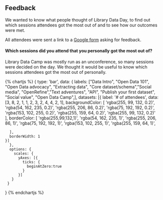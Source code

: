 ## Feedback 

We wanted to know what people thought of Library Data Day, to find out which sessions attendees got the most out of and to see how our outcomes were met. 

All attendees were sent a link to a [Google form](https://goo.gl/forms/5JSfERpKy2omwleI2) asking for feedback. 

#### Which sessions did you attend that you personally got the most out of?

Library Data Camp was mostly run as an unconference, so many sessions were decided on the day. We thought it would be useful to know which sessions attendees got the most out of personally. 

{% chartjs %} 
{ 
  type: 'bar', 
  data: { 
  labels: ["Data Intro", "Open Data 101", "Open Data advocacy", "Extracting data", "Core dataset/schema","Social media", "OpenRefine","Text adventures", "API", "Publish your first dataset", "Social value", "Open Data Camp",], datasets: [{ 
    label: '# of attendees', 
    data: [3, 8, 2, 1, 1, 2, 3, 2, 4, 4, 2, 1], 
    backgroundColor: [ 
      'rgba(255, 99, 132, 0.2)', 
      'rgba(54, 162, 235, 0.2)', 
      'rgba(255, 206, 86, 0.2)', 
      'rgba(75, 192, 192, 0.2)', 
      'rgba(153, 102, 255, 0.2)', 
      'rgba(255, 159, 64, 0.2)', 
      'rgba(255, 99, 132, 0.2)' 
    ], 
    borderColor: [ 
      'rgba(255,99,132,1)', 
      'rgba(54, 162, 235, 1)', 
      'rgba(255, 206, 86, 1)', 
      'rgba(75, 192, 192, 1)', 
      'rgba(153, 102, 255, 1)', 
      'rgba(255, 159, 64, 1)', 
    
      ], 
      borderWidth: 1 
    }] 
      }, 
      options: { 
        scales: { 
          yAxes: [{ 
            ticks: { 
              beginAtZero:true 
            } 
          }] 
       } 
     } 
   } 
{% endchartjs %}
